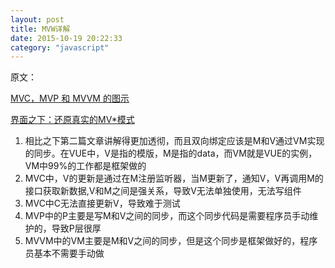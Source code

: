 ```yaml
---
layout: post
title: MVW详解
date: 2015-10-19 20:22:33
category: "javascript"
--- 
```


原文：

[MVC，MVP 和 MVVM 的图示](http://www.ruanyifeng.com/blog/2015/02/mvcmvp_mvvm.html)

[界面之下：还原真实的MV*模式](https://github.com/livoras/blog/issues/11)

1. 相比之下第二篇文章讲解得更加透彻，而且双向绑定应该是M和V通过VM实现的同步。在VUE中，V是指的模版，M是指的data，而VM就是VUE的实例，VM中99%的工作都是框架做的
2. MVC中，V的更新是通过在M注册监听器，当M更新了，通知V，V再调用M的接口获取新数据,V和M之间是强关系，导致V无法单独使用，无法写组件
3. MVC中C无法直接更新V，导致难于测试
4. MVP中的P主要是写M和V之间的同步，而这个同步代码是需要程序员手动维护的，导致P层很厚
5. MVVM中的VM主要是M和V之间的同步，但是这个同步是框架做好的，程序员基本不需要手动做